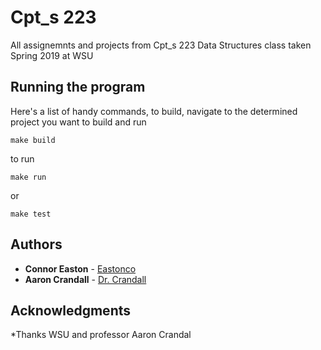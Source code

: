 # Cpt_s 223

All assignemnts and projects from Cpt_s 223 Data Structures class taken Spring 2019 at WSU


## Running the program 
Here's a list of handy commands, to build, navigate to the determined project you want to build and run

```
make build
```

to run

```
make run
```
or 
```
make test
```



## Authors

* **Connor Easton**  - [Eastonco](https://github.com/Eastonco)
* **Aaron Crandall**  - [Dr. Crandall](https://school.eecs.wsu.edu/people/faculty/aaron-crandall/)


## Acknowledgments

*Thanks WSU and professor Aaron Crandal
